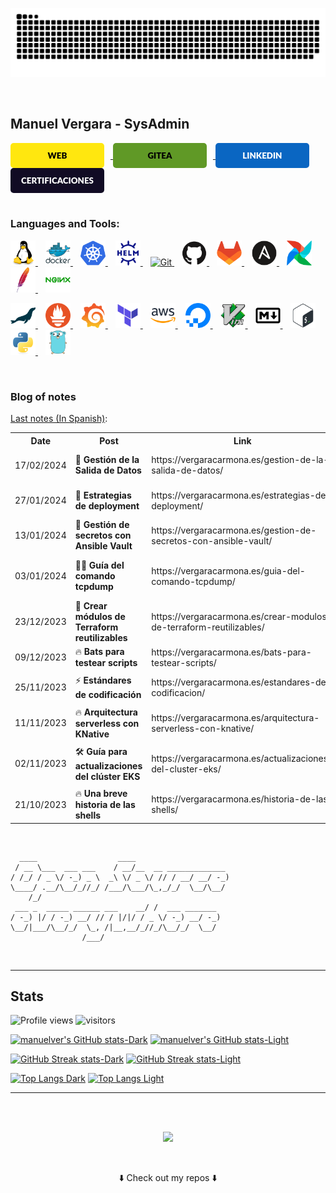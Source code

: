 ![snake](https://github.com/Platane/snk/raw/output/github-contribution-grid-snake.svg)

<br>

## Manuel Vergara - SysAdmin

<div align="left">
  <a href="https://vergaracarmona.es" target="_blank" rel="noreferrer"> 
    <button style="background-color: #FFE70F; color: #000; width: 150px; height: 40px; border-radius: 5px; font-family: 'Lato', sans-serif; font-weight: 900; margin-right: 10px; border: none">WEB</button>
  </a> 
  <a href="https://gitea.vergaracarmona.es/manuelver" target="_blank" rel="noreferrer"> 
    <button style="background-color: #609926; color: #000; width: 150px; height: 40px; border-radius: 5px; font-family: 'Lato', sans-serif; font-weight: 900; margin-right: 10px; border: none">GITEA</button>
  </a> 
  <a href="https://www.linkedin.com/in/manu-vergara" target="_blank" rel="noreferrer"> 
    <button style="background-color: #0a66c2; color: #fff; width: 150px; height: 40px; border-radius: 5px; font-family: 'Lato', sans-serif; font-weight: 900; margin-right: 10px; border: none">LINKEDIN</button>
  </a> 
  <a href="https://vergaracarmona.es/certificaciones" target="_blank" rel="noreferrer"> 
    <button style="background-color: #110B24; color: #fff; width: 150px; height: 40px; border-radius: 5px; font-family: 'Lato', sans-serif; font-weight: 900; margin-right: 10px; border: none">CERTIFICACIONES</button>
  </a>
</div>



<br>

### Languages and Tools:

<p align="left"> 
    <a href="https://www.linux.org/" target="_blank" rel="noreferrer" style="padding-right:12px;"> 
        <img src="https://raw.githubusercontent.com/devicons/devicon/master/icons/linux/linux-original.svg" alt="Linux" width="40" height="40"/> 
    </a> 
    <a href="https://www.docker.com/" target="_blank" rel="noreferrer" style="padding-right:12px;"> 
        <img src="https://raw.githubusercontent.com/devicons/devicon/master/icons/docker/docker-original-wordmark.svg" alt="Docker" width="40" height="40"/> 
    </a> 
    <a href="https://kubernetes.io/" target="_blank" rel="noreferrer" style="padding-right:12px;"> 
        <img src="https://raw.githubusercontent.com/devicons/devicon/master/icons/kubernetes/kubernetes-original.svg" alt="Kubernetes" width="40" height="40"/> 
    </a> 
    <a href="https://helm.sh/" target="_blank" rel="noreferrer" style="padding-right:12px;"> 
        <img src="https://raw.githubusercontent.com/devicons/devicon/master/icons/helm/helm-original.svg" alt="Helm" width="40" height="40"/> 
    </a> 
    <a href="https://git-scm.com/" target="_blank" rel="noreferrer" style="padding-right:12px;"> 
        <img src="https://www.vectorlogo.zone/logos/git-scm/git-scm-icon.svg" alt="Git" width="40" height="40"/> 
    </a> 
    <a href="https://www.github.com/" target="_blank" rel="noreferrer" style="padding-right:12px;"> 
        <img src="https://raw.githubusercontent.com/devicons/devicon/master/icons/github/github-original.svg" alt="Github" width="40" height="40"/> 
    </a> 
    <a href="https://about.gitlab.com/" target="_blank" rel="noreferrer" style="padding-right:12px;"> 
        <img src="https://raw.githubusercontent.com/devicons/devicon/master/icons/gitlab/gitlab-original.svg" alt="Github" width="40" height="40"/> 
    </a> 
    <a href="https://www.ansible.com/" target="_blank" rel="noreferrer" style="padding-right:12px;"> 
        <img src="https://raw.githubusercontent.com/devicons/devicon/master/icons/ansible/ansible-plain.svg" alt="Ansible" width="40" height="40"/> 
    </a> 
    <!-- <a href="https://argoproj.github.io/cd/" target="_blank" rel="noreferrer" style="padding-right:12px;"> 
        <img src="https://raw.githubusercontent.com/devicons/devicon/master/icons/argocd/argocd-original.svg" alt="ArgoCD" width="40" height="40"/> 
    </a>  -->
    <!-- <a href="https://azure.microsoft.com/en-us/products/devops/" target="_blank" rel="noreferrer" style="padding-right:12px;"> 
        <img src="https://raw.githubusercontent.com/devicons/devicon/master/icons/azuredevops/azuredevops-plain.svg" alt="Azure DevOps" width="40" height="40"/> 
    </a>  -->
    <a href="https://airflow.apache.org/" target="_blank" rel="noreferrer" style="padding-right:12px;"> 
        <img src="https://raw.githubusercontent.com/devicons/devicon/master/icons/apacheairflow/apacheairflow-original.svg" alt="Apache Airflow" width="40" height="40"/> 
    </a> 
    <a href="https://apache.org/" target="_blank" rel="noreferrer" style="padding-right:12px;"> 
        <img src="https://raw.githubusercontent.com/devicons/devicon/master/icons/apache/apache-original.svg" alt="Apache" width="40" height="40"/> 
    </a> 
    <a href="https://www.nginx.com" target="_blank" rel="noreferrer" style="padding-right:12px;"> 
        <img src="https://raw.githubusercontent.com/devicons/devicon/master/icons/nginx/nginx-original.svg" alt="Nginx" width="40" height="40"/> 
    </a> 
</p>
<p align="left"> 
    <a href="https://mariadb.org/" target="_blank" rel="noreferrer" style="padding-right:12px;"> 
        <img src="https://raw.githubusercontent.com/devicons/devicon/master/icons/mariadb/mariadb-original.svg" alt="MariaDB" width="40" height="40"/> 
    </a> 
    <a href="https://prometheus.io/" target="_blank" rel="noreferrer" style="padding-right:12px;"> 
        <img src="https://raw.githubusercontent.com/devicons/devicon/master/icons/prometheus/prometheus-original.svg" alt="Prometheus" width="40" height="40"/> 
    </a> 
    <a href="https://grafana.com/" target="_blank" rel="noreferrer" style="padding-right:12px;"> 
        <img src="https://raw.githubusercontent.com/devicons/devicon/master/icons/grafana/grafana-original.svg" alt="Grafana" width="40" height="40"/> 
    </a> 
    <a href="https://terraform.io/" target="_blank" rel="noreferrer" style="padding-right:12px;"> 
        <img src="https://raw.githubusercontent.com/devicons/devicon/master/icons/terraform/terraform-original.svg" alt="Terraform" width="40" height="40"/> 
    </a> 
    <a href="https://aws.amazon.com/" target="_blank" rel="noreferrer" style="padding-right:12px;"> 
        <img src="https://raw.githubusercontent.com/devicons/devicon/master/icons/amazonwebservices/amazonwebservices-original-wordmark.svg" alt="AWS" width="40" height="40"/> 
    </a> 
    <!-- <a href="https://azure.microsoft.com/en-us" target="_blank" rel="noreferrer" style="padding-right:12px;"> 
        <img src="https://raw.githubusercontent.com/devicons/devicon/master/icons/azure/azure-original.svg" alt="Azure" width="40" height="40"/> 
    </a>   -->
    <!--  <a href="https://cloud.google.com/?hl=en" target="_blank" rel="noreferrer" style="padding-right:12px;"> 
        <img src="https://raw.githubusercontent.com/devicons/devicon/master/icons/googlecloud/googlecloud-original.svg" alt="GCloud" width="40" height="40"/> 
    </a>  -->
    <a href="https://www.digitalocean.com/" target="_blank" rel="noreferrer" style="padding-right:12px;"> 
        <img src="https://raw.githubusercontent.com/devicons/devicon/master/icons/digitalocean/digitalocean-original.svg" alt="Digital Ocean" width="40" height="40"/> 
    </a> 
    <a href="https://www.vim.org/" target="_blank" rel="noreferrer" style="padding-right:12px;"> 
        <img src="https://raw.githubusercontent.com/devicons/devicon/master/icons/vim/vim-original.svg" alt="Vim" width="40" height="40"/> 
    </a> 
    <a href="https://www.markdownguide.org/" target="_blank" rel="noreferrer" style="padding-right:12px;"> 
        <img src="https://raw.githubusercontent.com/devicons/devicon/master/icons/markdown/markdown-original.svg" alt="Markdown" width="40" height="40"/> 
    </a> 
    <a href="https://www.gnu.org/software/bash/" target="_blank" rel="noreferrer" style="padding-right:12px;"> 
        <img src="https://raw.githubusercontent.com/devicons/devicon/master/icons/bash/bash-original.svg" alt="Bash" width="40" height="40"/> 
    </a> 
    <a href="https://www.python.org" target="_blank" rel="noreferrer" style="padding-right:12px;"> 
        <img src="https://raw.githubusercontent.com/devicons/devicon/master/icons/python/python-original.svg" alt="Python" width="40" height="40"/> 
    </a>
    <a href="https://go.dev/" target="_blank" rel="noreferrer" style="padding-right:12px;"> 
        <img src="https://raw.githubusercontent.com/devicons/devicon/master/icons/go/go-original.svg" alt="Golang" width="40" height="40"/> 
    </a>
</p>

<br>

### Blog of notes 

[Last notes (In Spanish)](https://vergaracarmona.es/apuntes):

<table>
  <tr><th>Date</th><th>Post</th><th>Link</th><th>Topics</th></tr>
<!-- APUNTES:START --><tr><td>17/02/2024</td><td>🤖 <b>Gestión de la Salida de Datos</b></td><td>https://vergaracarmona.es/gestion-de-la-salida-de-datos/</td><td>Teoría, comandos, Linux, shell</td></tr><tr><td>27/01/2024</td><td>🤖 <b>Estrategias de deployment</b></td><td>https://vergaracarmona.es/estrategias-de-deployment/</td><td>Teoría, CICD, cloud, Kubernetes</td></tr><tr><td>13/01/2024</td><td>🍺 <b>Gestión de secretos con Ansible Vault</b></td><td>https://vergaracarmona.es/gestion-de-secretos-con-ansible-vault/</td><td>Tutoriales, Ansible, seguridad</td></tr><tr><td>03/01/2024</td><td>🤙🏾 <b>Guía del comando tcpdump</b></td><td>https://vergaracarmona.es/guia-del-comando-tcpdump/</td><td>Guías, comandos, Linux, seguridad</td></tr><tr><td>23/12/2023</td><td>🚀 <b>Crear módulos de Terraform reutilizables</b></td><td>https://vergaracarmona.es/crear-modulos-de-terraform-reutilizables/</td><td>Guías, CICD, Terraform</td></tr><tr><td>09/12/2023</td><td>🔥 <b>Bats para testear scripts</b></td><td>https://vergaracarmona.es/bats-para-testear-scripts/</td><td>Teoría, bash, script, shell</td></tr><tr><td>25/11/2023</td><td>⚡️ <b>Estándares de codificación</b></td><td>https://vergaracarmona.es/estandares-de-codificacion/</td><td>Teoría, estándar, programación</td></tr><tr><td>11/11/2023</td><td>🔥 <b>Arquitectura serverless con KNative</b></td><td>https://vergaracarmona.es/arquitectura-serverless-con-knative/</td><td>Tutoriales, Kubernetes, programación</td></tr><tr><td>02/11/2023</td><td>🛠 <b>Guía para actualizaciones del clúster EKS</b></td><td>https://vergaracarmona.es/actualizaciones-del-cluster-eks/</td><td>Guías, AWS, cloud, Helm, Kubernetes, Terraform</td></tr><tr><td>21/10/2023</td><td>🔥 <b>Una breve historia de las shells</b></td><td>https://vergaracarmona.es/historia-de-las-shells/</td><td>Teoría, estándar, Linux, shell</td></tr><!-- APUNTES:END -->
</table>
<br>

```
  ____                  ____                     
 / __ \___  ___ ___    / __/__  __ _____________ 
/ /_/ / _ \/ -_) _ \  _\ \/ _ \/ // / __/ __/ -_)
\____/ .__/\__/_//_/ /___/\___/\_,_/_/  \__/\__/ 
    /_/                                          
 ___ _  _____ ______ ___    __/ /  ___ _______ 
/ -_) |/ / -_) __/ // / |/|/ / _ \/ -_) __/ -_)
\__/|___/\__/_/  \_, /|__,__/_//_/\__/_/  \__/ 
                /___/                          
```

<br>

---

## Stats

![Profile views](https://komarev.com/ghpvc/?username=manuelver&color=lightgrey)
![visitors](https://visitor-badge.glitch.me/badge?page_id=manuelver.manuelver)

[![manuelver's GitHub stats-Dark](https://github-readme-stats.vercel.app/api?username=manuelver&show_icons=true&theme=dark#gh-dark-mode-only)](https://github.com/manuelver/github-readme-stats#gh-dark-mode-only)
[![manuelver's GitHub stats-Light](https://github-readme-stats.vercel.app/api?username=manuelver&show_icons=true&theme=default#gh-light-mode-only)](https://github.com/manuelver/github-readme-stats#gh-light-mode-only)

[![GitHub Streak stats-Dark](https://github-readme-streak-stats.herokuapp.com/?user=manuelver&theme=dark#gh-dark-mode-only)](https://github.com/manuelver/github-readme-stats#gh-dark-mode-only)
[![GitHub Streak stats-Light](https://github-readme-streak-stats.herokuapp.com/?user=manuelver&theme=default#gh-light-mode-only)](https://github.com/manuelver/github-readme-stats#gh-light-mode-only)

[![Top Langs Dark](https://github-readme-stats.vercel.app/api/top-langs/?username=manuelver&layout=compact&theme=dark#gh-dark-mode-only)](https://github.com/manuelver/github-readme-stats#gh-dark-mode-only)
[![Top Langs Light](https://github-readme-stats.vercel.app/api/top-langs/?username=manuelver&layout=compact&theme=light#gh-light-mode-only)](https://github.com/manuelver/github-readme-stats#gh-light-mode-only)

---

<br><br>

<p align="center">
    <img src="https://media.giphy.com/media/NTur7XlVDUdqM/giphy.gif" width="70%"/>
</p>

<br>

<p align="center">
 ⬇️  Check out my repos  ⬇️ 
</p>
